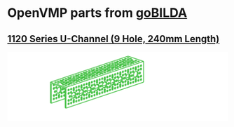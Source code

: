 # OpenVMP parts from [goBILDA](https://www.gobilda.com/)
## [1120 Series U-Channel (9 Hole, 240mm Length)](https://www.gobilda.com/1120-series-u-channel-9-hole-240mm-length/)

[<img alt='1120 Series U-Channel (9 Hole, 240mm Length)' src='https://github.com/openvmp/openvmp-models/blob/main/generated_files/parts/gobilda/structure-u-channel-9.png'/>](https://github.com/openvmp/openvmp-models/blob/main/generated_files/parts/gobilda/structure-u-channel-9.stl)

